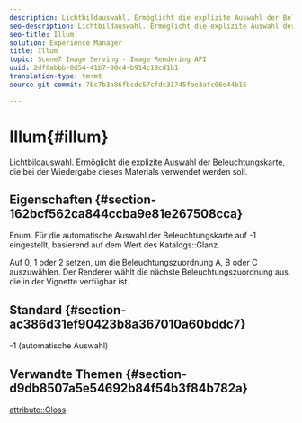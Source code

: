```yaml
---
description: Lichtbildauswahl. Ermöglicht die explizite Auswahl der Beleuchtungskarte, die bei der Wiedergabe dieses Materials verwendet werden soll.
seo-description: Lichtbildauswahl. Ermöglicht die explizite Auswahl der Beleuchtungskarte, die bei der Wiedergabe dieses Materials verwendet werden soll.
seo-title: Illum
solution: Experience Manager
title: Illum
topic: Scene7 Image Serving - Image Rendering API
uuid: 2df0abbb-0d54-41b7-80c4-b914c18cd1b1
translation-type: tm+mt
source-git-commit: 7bc7b3a86fbcdc57cfdc31745fae3afc06e44b15

---
```



# Illum{#illum}

Lichtbildauswahl. Ermöglicht die explizite Auswahl der Beleuchtungskarte, die bei der Wiedergabe dieses Materials verwendet werden soll.

## Eigenschaften {#section-162bcf562ca844ccba9e81e267508cca}

Enum. Für die automatische Auswahl der Beleuchtungskarte auf -1 eingestellt, basierend auf dem Wert des Katalogs::Glanz.

Auf 0, 1 oder 2 setzen, um die Beleuchtungszuordnung A, B oder C auszuwählen. Der Renderer wählt die nächste Beleuchtungszuordnung aus, die in der Vignette verfügbar ist.

## Standard {#section-ac386d31ef90423b8a367010a60bddc7}

-1 (automatische Auswahl)

## Verwandte Themen {#section-d9db8507a5e54692b84f54b3f84b782a}

[attribute::Gloss](../../../../../ir-api/material-cat/image-rendering-api-ref/c-ir-material-catalog/c-ir-material-data-reference/r-ir-cat-gloss.md#reference-5277f62a67e2408ab94699aa712f1eeb)
